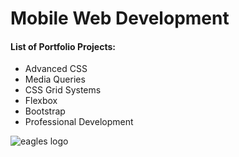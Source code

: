 # Mobile Web Development 


#### List of Portfolio Projects:

- Advanced CSS
- Media Queries
- CSS Grid Systems
- Flexbox
- Bootstrap
- Professional Development




![eagles logo](https://user-images.githubusercontent.com/71092566/93027413-9a61d580-f5da-11ea-8c1d-71b89e11ece1.png)


